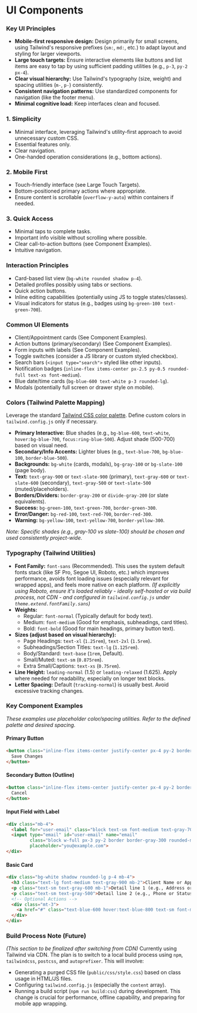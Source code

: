 # UI Components

### Key UI Principles

- **Mobile-first responsive design:** Design primarily for small screens, using Tailwind's responsive prefixes (`sm:`, `md:`, etc.) to adapt layout and styling for larger viewports.
- **Large touch targets:** Ensure interactive elements like buttons and list items are easy to tap by using sufficient padding utilities (e.g., `p-3`, `py-2 px-4`).
- **Clear visual hierarchy:** Use Tailwind's typography (size, weight) and spacing utilities (`m-`, `p-`) consistently.
- **Consistent navigation patterns:** Use standardized components for navigation (like the footer menu).
- **Minimal cognitive load:** Keep interfaces clean and focused.

### 1. Simplicity
- Minimal interface, leveraging Tailwind's utility-first approach to avoid unnecessary custom CSS.
- Essential features only.
- Clear navigation.
- One-handed operation considerations (e.g., bottom actions).

### 2. Mobile First
- Touch-friendly interface (see Large Touch Targets).
- Bottom-positioned primary actions where appropriate.
- Ensure content is scrollable (`overflow-y-auto`) within containers if needed.

### 3. Quick Access
- Minimal taps to complete tasks.
- Important info visible without scrolling where possible.
- Clear call-to-action buttons (see Component Examples).
- Intuitive navigation.

### Interaction Principles
- Card-based list view (`bg-white rounded shadow p-4`).
- Detailed profiles possibly using tabs or sections.
- Quick action buttons.
- Inline editing capabilities (potentially using JS to toggle states/classes).
- Visual indicators for status (e.g., badges using `bg-green-100 text-green-700`).

### Common UI Elements
- Client/Appointment cards (See Component Examples).
- Action buttons (primary/secondary) (See Component Examples).
- Form inputs with labels (See Component Examples).
- Toggle switches (consider a JS library or custom styled checkbox).
- Search bars (`<input type="search">` styled like other inputs).
- Notification badges (`inline-flex items-center px-2.5 py-0.5 rounded-full text-xs font-medium`).
- Blue date/time cards (`bg-blue-600 text-white p-3 rounded-lg`).
- Modals (potentially full screen or drawer style on mobile).

### Colors (Tailwind Palette Mapping)

Leverage the standard [Tailwind CSS color palette](https://tailwindcss.com/docs/customizing-colors#default-color-palette). Define custom colors in `tailwind.config.js` only if necessary.

- **Primary Interactive:** Blue shades (e.g., `bg-blue-600`, `text-white`, `hover:bg-blue-700`, `focus:ring-blue-500`). Adjust shade (500-700) based on visual need.
- **Secondary/Info Accents:** Lighter blues (e.g., `text-blue-700`, `bg-blue-100`, `border-blue-500`).
- **Backgrounds:** `bg-white` (cards, modals), `bg-gray-100` or `bg-slate-100` (page body).
- **Text:** `text-gray-900` or `text-slate-900` (primary), `text-gray-600` or `text-slate-600` (secondary), `text-gray-500` or `text-slate-500` (muted/placeholders).
- **Borders/Dividers:** `border-gray-200` or `divide-gray-200` (or slate equivalents).
- **Success:** `bg-green-100`, `text-green-700`, `border-green-300`.
- **Error/Danger:** `bg-red-100`, `text-red-700`, `border-red-300`.
- **Warning:** `bg-yellow-100`, `text-yellow-700`, `border-yellow-300`.

*Note: Specific shades (e.g., gray-100 vs slate-100) should be chosen and used consistently project-wide.* 

### Typography (Tailwind Utilities)

- **Font Family:** `font-sans` (Recommended). This uses the system default fonts stack (like SF Pro, Segoe UI, Roboto, etc.) which improves performance, avoids font loading issues (especially relevant for wrapped apps), and feels more native on each platform.
  *(If explicitly using Roboto, ensure it's loaded reliably - ideally self-hosted or via build process, not CDN - and configured in `tailwind.config.js` under `theme.extend.fontFamily.sans`)*
- **Weights:**
  - Regular: `font-normal` (Typically default for body text).
  - Medium: `font-medium` (Good for emphasis, subheadings, card titles).
  - Bold: `font-bold` (Good for main headings, primary button text).
- **Sizes (adjust based on visual hierarchy):**
  - Page Headings: `text-xl` (`1.25rem`), `text-2xl` (`1.5rem`).
  - Subheadings/Section Titles: `text-lg` (`1.125rem`).
  - Body/Standard: `text-base` (`1rem`, Default).
  - Small/Muted: `text-sm` (`0.875rem`).
  - Extra Small/Captions: `text-xs` (`0.75rem`).
- **Line Height:** `leading-normal` (1.5) or `leading-relaxed` (1.625). Apply where needed for readability, especially on longer text blocks.
- **Letter Spacing:** Default (`tracking-normal`) is usually best. Avoid excessive tracking changes.

### Key Component Examples

*These examples use placeholder color/spacing utilities. Refer to the defined palette and desired spacing.* 

#### Primary Button
```html
<button class="inline-flex items-center justify-center px-4 py-2 border border-transparent rounded-md shadow-sm text-base font-medium text-white bg-blue-600 hover:bg-blue-700 focus:outline-none focus:ring-2 focus:ring-offset-2 focus:ring-blue-500">
  Save Changes
</button>
```

#### Secondary Button (Outline)
```html
<button class="inline-flex items-center justify-center px-4 py-2 border border-gray-300 rounded-md shadow-sm text-base font-medium text-gray-700 bg-white hover:bg-gray-50 focus:outline-none focus:ring-2 focus:ring-offset-2 focus:ring-indigo-500">
  Cancel
</button>
```

#### Input Field with Label
```html
<div class="mb-4">
  <label for="user-email" class="block text-sm font-medium text-gray-700 mb-1">Email Address</label>
  <input type="email" id="user-email" name="email"
         class="block w-full px-3 py-2 border border-gray-300 rounded-md shadow-sm placeholder-gray-400 focus:outline-none focus:ring-blue-500 focus:border-blue-500 sm:text-sm"
         placeholder="you@example.com">
</div>
```

#### Basic Card
```html
<div class="bg-white shadow rounded-lg p-4 mb-4">
  <h3 class="text-lg font-medium text-gray-900 mb-2">Client Name or Appointment</h3>
  <p class="text-sm text-gray-600 mb-1">Detail line 1 (e.g., Address or Date/Time)</p>
  <p class="text-sm text-gray-500">Detail line 2 (e.g., Phone or Status)</p>
  <!-- Optional Actions -->
  <div class="mt-3">
    <a href="#" class="text-blue-600 hover:text-blue-800 text-sm font-medium">View Details</a>
  </div>
</div>
```

### Build Process Note (Future)

*(This section to be finalized after switching from CDN)*
Currently using Tailwind via CDN. The plan is to switch to a local build process using `npm`, `tailwindcss`, `postcss`, and `autoprefixer`. This will involve:
- Generating a purged CSS file (`public/css/style.css`) based on class usage in HTML/JS files.
- Configuring `tailwind.config.js` (especially the `content` array).
- Running a build script (`npm run build:css`) during development.
This change is crucial for performance, offline capability, and preparing for mobile app wrapping.




